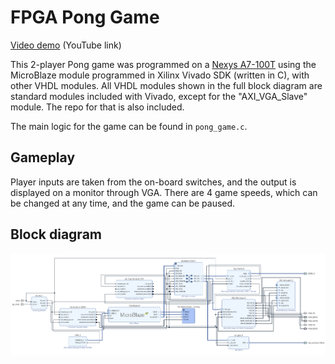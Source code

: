 # FPGA Pong Game
[Video demo](https://www.youtube.com/watch?v=P2_haMc4vz4) (YouTube link)

This 2-player Pong game was programmed on a [Nexys A7-100T](https://store.digilentinc.com/nexys-a7-fpga-trainer-board-recommended-for-ece-curriculum/) using the MicroBlaze module programmed in Xilinx Vivado SDK (written in C), with other VHDL modules. All VHDL modules shown in the full block diagram are standard modules included with Vivado, except for the "AXI_VGA_Slave" module. The repo for that is also included.

The main logic for the game can be found in `pong_game.c`.

## Gameplay
Player inputs are taken from the on-board switches, and the output is displayed on a monitor through VGA. There are 4 game speeds, which can be changed at any time, and the game can be paused.

## Block diagram
<p align="center">
  <img src="block_diagram.png">
</p>
